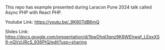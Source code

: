 This repo has example presented during Laracon Pune 2024 talk called Async PHP with React PHP.

Youtube Link: https://youtu.be/_9K60TdB6mQ

Slides Link: https://docs.google.com/presentation/d/1bwDhql3qnz9K8WEhwqf_LEexXS9-nQVzURcS_936PtQ/edit?usp=sharing


